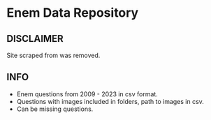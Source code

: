 # Enem Data Repository

## DISCLAIMER

Site scraped from was removed.

## INFO

- Enem questions from 2009 - 2023 in csv format.
- Questions with images included in folders, path to images in csv.
- Can be missing questions.
